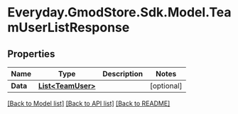 # Everyday.GmodStore.Sdk.Model.TeamUserListResponse

## Properties

Name | Type | Description | Notes
------------ | ------------- | ------------- | -------------
**Data** | [**List&lt;TeamUser&gt;**](TeamUser.md) |  | [optional] 

[[Back to Model list]](../README.md#documentation-for-models) [[Back to API list]](../README.md#documentation-for-api-endpoints) [[Back to README]](../README.md)

